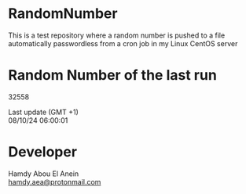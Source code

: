 # RandomNumber    
This is a test repository where a random number is pushed to a file automatically passwordless from a cron job in my Linux CentOS server    
# Random Number of the last run   
32558
      
Last update (GMT +1)    
08/10/24 06:00:01
# Developer    
Hamdy Abou El Anein   
hamdy.aea@protonmail.com
